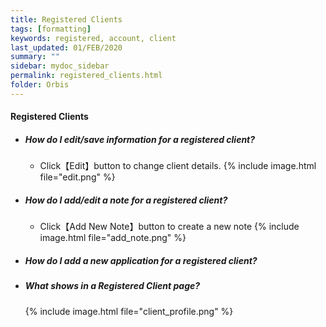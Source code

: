 ```yaml
---
title: Registered Clients
tags: [formatting]
keywords: registered, account, client
last_updated: 01/FEB/2020
summary: ""
sidebar: mydoc_sidebar
permalink: registered_clients.html
folder: Orbis
---
```

#### Registered Clients
- ##### How do I edit/save information for a registered client?
    - Click【Edit】button to change client details. {% include image.html file="edit.png" %}
- ##### How do I add/edit a note for a registered client?
    - Click【Add New Note】button to create a new note {% include image.html file="add_note.png" %}
- ##### How do I add a new application for a registered client?
- ##### What shows in a Registered Client page?
    {% include image.html file="client_profile.png" %}



